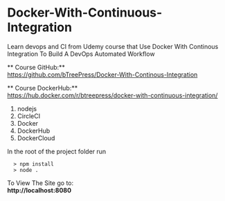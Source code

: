 # Docker-With-Continuous-Integration
Learn devops and CI from Udemy course that Use Docker With Continous Integration To Build A DevOps Automated Workflow 

** Course GitHub:**   
https://github.com/bTreePress/Docker-With-Continous-Integration

** Course DockerHub:**   
https://hub.docker.com/r/btreepress/docker-with-continuous-integration/

1. nodejs
2. CircleCI
3. Docker
4. DockerHub
5. DockerCloud

In the root of the project folder run 
```
  > npm install
  > node . 
```
To View The Site go to:  
**http://localhost:8080**